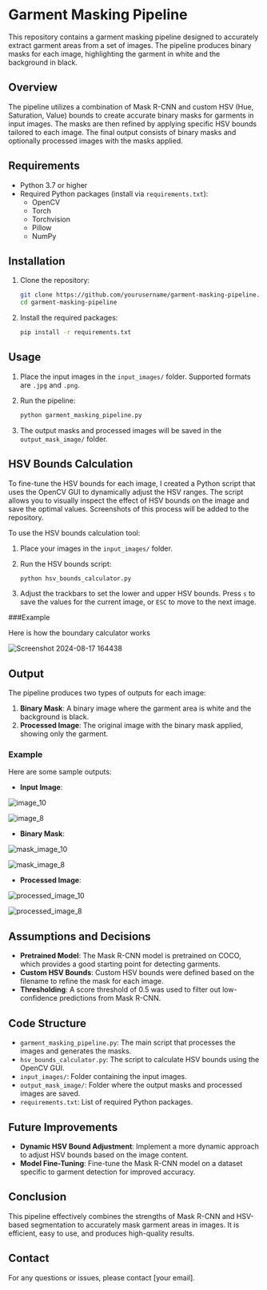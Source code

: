 # Garment Masking Pipeline

This repository contains a garment masking pipeline designed to accurately extract garment areas from a set of images. The pipeline produces binary masks for each image, highlighting the garment in white and the background in black.

## Overview

The pipeline utilizes a combination of Mask R-CNN and custom HSV (Hue, Saturation, Value) bounds to create accurate binary masks for garments in input images. The masks are then refined by applying specific HSV bounds tailored to each image. The final output consists of binary masks and optionally processed images with the masks applied.

## Requirements

- Python 3.7 or higher
- Required Python packages (install via `requirements.txt`):
  - OpenCV
  - Torch
  - Torchvision
  - Pillow
  - NumPy

## Installation

1. Clone the repository:

    ```bash
    git clone https://github.com/yourusername/garment-masking-pipeline.git
    cd garment-masking-pipeline
    ```

2. Install the required packages:

    ```bash
    pip install -r requirements.txt
    ```

## Usage

1. Place the input images in the `input_images/` folder. Supported formats are `.jpg` and `.png`.

2. Run the pipeline:

    ```bash
    python garment_masking_pipeline.py
    ```

3. The output masks and processed images will be saved in the `output_mask_image/` folder.

## HSV Bounds Calculation

To fine-tune the HSV bounds for each image, I created a Python script that uses the OpenCV GUI to dynamically adjust the HSV ranges. The script allows you to visually inspect the effect of HSV bounds on the image and save the optimal values. Screenshots of this process will be added to the repository.

To use the HSV bounds calculation tool:

1. Place your images in the `input_images/` folder.
2. Run the HSV bounds script:

    ```bash
    python hsv_bounds_calculator.py
    ```

3. Adjust the trackbars to set the lower and upper HSV bounds. Press `s` to save the values for the current image, or `ESC` to move to the next image.

###Example

Here is how the boundary calculator works

![Screenshot 2024-08-17 164438](https://github.com/user-attachments/assets/5825761a-24d9-4496-9697-7ab919b0e128)


## Output

The pipeline produces two types of outputs for each image:

1. **Binary Mask**: A binary image where the garment area is white and the background is black.
2. **Processed Image**: The original image with the binary mask applied, showing only the garment.

### Example

Here are some sample outputs:

- **Input Image**:
  
![image_10](https://github.com/user-attachments/assets/d23d3cb2-846c-439b-8d22-1df9758de24a)

![image_8](https://github.com/user-attachments/assets/41c2abc3-336a-4505-892c-c6b427c3be1d)            

- **Binary Mask**:

![mask_image_10](https://github.com/user-attachments/assets/bbf6bcb0-24ab-4f04-89d6-e4e1a2efb17d)


![mask_image_8](https://github.com/user-attachments/assets/7c44e95f-fe7e-4930-88db-e2927da15483)

- **Processed Image**:

![processed_image_10](https://github.com/user-attachments/assets/a9f356ff-8cff-47f4-865c-795489722926)


![processed_image_8](https://github.com/user-attachments/assets/740a6754-536d-4c6f-975a-82b8181ebdde)

## Assumptions and Decisions

- **Pretrained Model**: The Mask R-CNN model is pretrained on COCO, which provides a good starting point for detecting garments.
- **Custom HSV Bounds**: Custom HSV bounds were defined based on the filename to refine the mask for each image.
- **Thresholding**: A score threshold of 0.5 was used to filter out low-confidence predictions from Mask R-CNN.

## Code Structure

- `garment_masking_pipeline.py`: The main script that processes the images and generates the masks.
- `hsv_bounds_calculator.py`: The script to calculate HSV bounds using the OpenCV GUI.
- `input_images/`: Folder containing the input images.
- `output_mask_image/`: Folder where the output masks and processed images are saved.
- `requirements.txt`: List of required Python packages.

## Future Improvements

- **Dynamic HSV Bound Adjustment**: Implement a more dynamic approach to adjust HSV bounds based on the image content.
- **Model Fine-Tuning**: Fine-tune the Mask R-CNN model on a dataset specific to garment detection for improved accuracy.

## Conclusion

This pipeline effectively combines the strengths of Mask R-CNN and HSV-based segmentation to accurately mask garment areas in images. It is efficient, easy to use, and produces high-quality results.

## Contact

For any questions or issues, please contact [your email].
